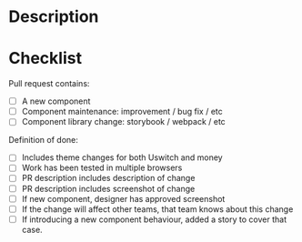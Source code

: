 # Description

<!-- Explain the purpose of this Pull Request. -->

# Checklist

Pull request contains:

- [ ] A new component
- [ ] Component maintenance: improvement / bug fix / etc
- [ ] Component library change: storybook / webpack / etc

Definition of done:

- [ ] Includes theme changes for both Uswitch and money
- [ ] Work has been tested in multiple browsers
- [ ] PR description includes description of change
- [ ] PR description includes screenshot of change
- [ ] If new component, designer has approved screenshot
- [ ] If the change will affect other teams, that team knows about this change
- [ ] If introducing a new component behaviour, added a story to cover that case.
